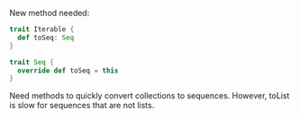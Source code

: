 New method needed:

```scala
trait Iterable {
  def toSeq: Seq
}

trait Seq {
  override def toSeq = this
}
```

Need methods to quickly convert collections to sequences. However, toList is slow for sequences that are not lists.
